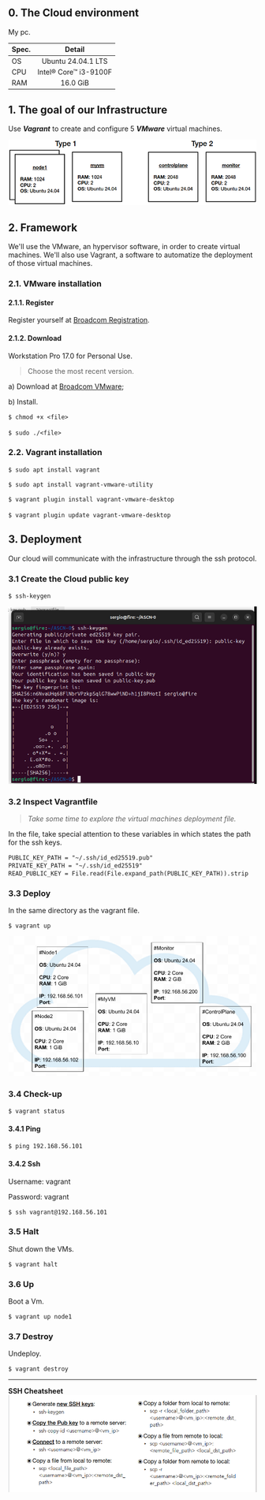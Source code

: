 ## 0. The Cloud environment
My pc.

| Spec. |        Detail         |
| :---  |        :---:          |
| OS    | Ubuntu 24.04.1 LTS    |
| CPU   | Intel® Core™ i3-9100F |
| RAM   | 16.0 GiB              |

## 1. The goal of our Infrastructure
Use ***Vagrant*** to create and configure 5 ***VMware*** virtual machines.

![](assets/media/diagrams/goal_0.png)

## 2. Framework
We'll use the VMware, an hypervisor software, in order to create virtual machines. We'll also use Vagrant, a software to automatize the deployment of those virtual machines.
### 2.1. VMware installation
#### 2.1.1. Register
Register yourself at [Broadcom Registration](https://profile.broadcom.com/web/registration).

#### 2.1.2. Download
Workstation Pro 17.0 for Personal Use.
> Choose the most recent version.

a) Download at [Broadcom VMware](https://support.broadcom.com/group/ecx/productdownloads?subfamily=VMware+Workstation+Pro);

b) Install.

```
$ chmod +x <file>

$ sudo ./<file>
```


### 2.2. Vagrant installation
```
$ sudo apt install vagrant
```

```
$ sudo apt install vagrant-vmware-utility
```

```
$ vagrant plugin install vagrant-vmware-desktop

$ vagrant plugin update vagrant-vmware-desktop
```

## 3. Deployment
Our cloud will communicate with the infrastructure through the ssh protocol.
### 3.1 Create the Cloud public key
```
$ ssh-keygen
```

<img src=assets/media/showcase/ssh_key.png width=720>

### 3.2 Inspect Vagrantfile
> *Take some time to explore the virtual machines deployment file.*

In the file, take special attention to these variables in which states the path for the ssh keys.
```
PUBLIC_KEY_PATH = "~/.ssh/id_ed25519.pub"
PRIVATE_KEY_PATH = "~/.ssh/id_ed25519"
READ_PUBLIC_KEY = File.read(File.expand_path(PUBLIC_KEY_PATH)).strip
```

### 3.3 Deploy
In the same directory as the vagrant file.

```
$ vagrant up
```

<img src="media/diagrams/infrastructure1.png">

### 3.4 Check-up
```
$ vagrant status
```

#### 3.4.1 Ping
```
$ ping 192.168.56.101
```

#### 3.4.2 Ssh
Username: vagrant

Password: vagrant

```
$ ssh vagrant@192.168.56.101
```

### 3.5 Halt
Shut down the VMs.
```
$ vagrant halt
```
### 3.6 Up
Boot a Vm.

```
$ vagrant up node1
```
### 3.7 Destroy
Undeploy.
```
$ vagrant destroy
```

<hr>

**SSH Cheatsheet**
<img src="assets/media/ssh_cheatsheet1.png">
